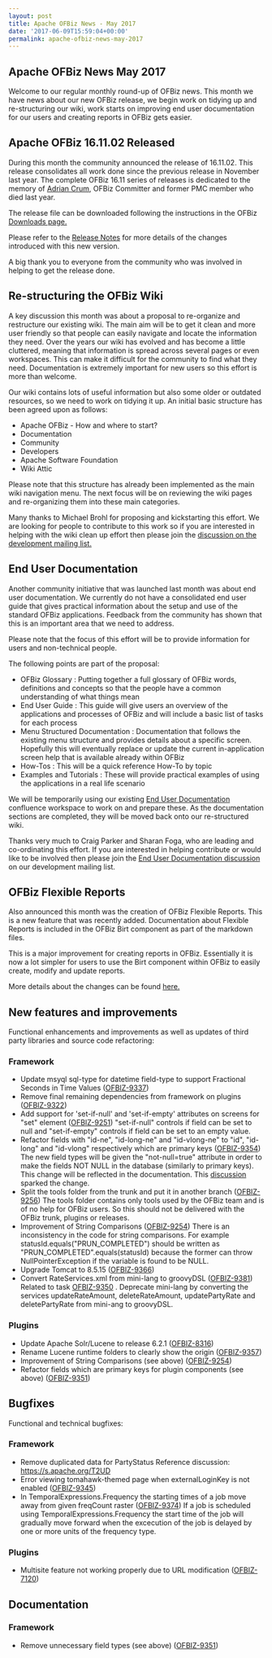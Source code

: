 ```yaml
---
layout: post
title: Apache OFBiz News - May 2017
date: '2017-06-09T15:59:04+00:00'
permalink: apache-ofbiz-news-may-2017
---
```

<h2>Apache OFBiz News May 2017 </h2>
Welcome to our regular monthly round-up of OFBiz news.
This month we have news about our new OFBiz release, we begin work on tidying up and re-structuring our wiki, work starts on improving end user documentation for our users and creating reports in OFBiz gets easier.
<!--more--> 
<h2>Apache OFBiz 16.11.02 Released</h2>
During this month the community announced the release of 16.11.02. This release consolidates all work done since the previous release in November last year. The complete OFBiz 16.11 series of releases is dedicated to the memory of <a href="https://cwiki.apache.org/confluence/display/OFBIZ/Memorial+-+Adrian+Crum" target="_blank" rel="noopener">Adrian Crum</a>, OFBiz Committer and former PMC member who died last year.
<p></p>
The release file can be downloaded following the instructions in the OFBiz <a href="http://ofbiz.apache.org/download.html" target="_blank" rel="noopener">Downloads page.</a>
<p></p>
Please refer to the <a href="http://ofbiz.apache.org/release-notes-16.11.02.html" target="_blank" rel="noopener">Release Notes</a> for more details of the changes introduced with this new version.
<p></p>
A big thank you to everyone from the community who was involved in helping to get the release done.
<h2>Re-structuring the OFBiz Wiki</h2>
A key discussion this month was about a proposal to re-organize and restructure our existing wiki. The main aim will be to get it clean and more user friendly so that people can easily navigate and locate the information they need.
Over the years our wiki has evolved and has become a little cluttered, meaning that information is spread across several pages or even workspaces. This can make it difficult for the community to find what they need. Documentation is extremely important for new users so this effort is more than welcome.
<p></p>
Our wiki contains lots of useful information but also some older or outdated resources, so we need to work on tidying it up. An initial basic structure has been agreed upon as follows:
<ul>
 	<li>Apache OFBiz - How and where to start?</li>
 	<li>Documentation</li>
 	<li>Community</li>
 	<li>Developers</li>
 	<li>Apache Software Foundation</li>
 	<li>Wiki Attic</li>
</ul>
Please note that this structure has already been implemented as the main wiki navigation menu. The next focus will be on reviewing the wiki pages and re-organizing them into these main categories.
<p></p>
Many thanks to Michael Brohl for proposing and kickstarting this effort. We are looking for people to contribute to this work so if you are interested in helping with the wiki clean up effort then please join the <a href="https://s.apache.org/yBOC" target="_blank" rel="noopener">discussion on the development mailing list.</a>
<h2>End User Documentation</h2>
Another community initiative that was launched last month was about end user documentation. We currently do not have a consolidated end user guide that gives practical information about the setup and use of the standard OFBiz applications. Feedback from the community has shown that this is an important area that we need to address.
<p></p>
Please note that the focus of this effort will be to provide information for users and non-technical people.
<p></p>
The following points are part of the proposal:
<ul>
 	<li>OFBiz Glossary : Putting together a full glossary of OFBiz words, definitions and concepts so that the people have a common understanding of what things mean</li>
 	<li>End User Guide : This guide will give users an overview of the applications and processes of OFBiz and will include a basic list of tasks for each process</li>
 	<li>Menu Structured Documentation : Documentation that follows the existing menu structure and provides details about a specific screen. Hopefully this will eventually
replace or update the current in-application screen help that is available already within OFBiz</li>
 	<li>How-Tos : This will be a quick reference How-To by topic</li>
 	<li>Examples and Tutorials : These will provide practical examples of using the applications in a real life scenario</li>
</ul>
We will be temporarily using our existing <a href="https://s.apache.org/iYK3" target="_blank" rel="noopener">End User Documentation</a> confluence workspace to work on and prepare these. As the documentation sections are completed, they will be moved back onto our re-structured wiki.
<p></p>
Thanks very much to Craig Parker and Sharan Foga, who are leading and co-ordinating this effort. If you are interested in helping contribute or would like to be involved then please join the <a href="https://s.apache.org/K7CA" target="_blank" rel="noopener">End User Documentation discussion</a> on our development mailing list.
<h2>OFBiz Flexible Reports</h2>
Also announced this month was the creation of OFBiz Flexible Reports. This is a new feature that was recently added. Documentation about Flexible Reports is included in the OFBiz Birt component as part of the markdown files.
<p></p>
This is a major improvement for creating reports in OFBiz. Essentially it is now a lot simpler for users to use the Birt component within OFBiz to easily create, modify and update reports.
<p></p>
More details about the changes can be found <a href="https://blogs.apache.org/ofbiz/entry/the-birt-flexible-reports-a" target="_blank" rel="noopener">here.</a>
<h2>New features and improvements</h2>
Functional enhancements and improvements as well as updates of third party libraries and source code refactoring:
<h3>Framework</h3>
<ul>
 	<li>Update msyql sql-type for datetime field-type to support Fractional Seconds in Time Values (<a href="https://issues.apache.org/jira/browse/OFBIZ-9337">OFBIZ-9337</a>)</li>
 	<li>Remove final remaining dependencies from framework on plugins (<a href="https://issues.apache.org/jira/browse/OFBIZ-9322">OFBIZ-9322</a>)</li>
 	<li>Add support for 'set-if-null' and 'set-if-empty' attributes on screens for "set" element (<a href="https://issues.apache.org/jira/browse/OFBIZ-9251">OFBIZ-9251</a>)
"set-if-null" controls if field can be set to null and "set-if-empty" controls if field can be set to an empty value.</li>
 	<li>Refactor fields with "id-ne", "id-long-ne" and "id-vlong-ne" to "id", "id-long" and "id-vlong" respectively which are primary keys (<a href="https://issues.apache.org/jira/browse/OFBIZ-9354">OFBIZ-9354</a>)
The new field types will be given the "not-null=true" attribute in order to make the fields NOT NULL in the database (similarly to primary keys). This change will be reflected in the documentation. This <a href="http://markmail.org/message/d2tpovewhtotukwa">discussion</a> sparked the change.</li>
 	<li>Split the tools folder from the trunk and put it in another branch (<a href="https://issues.apache.org/jira/browse/OFBIZ-9256">OFBIZ-9256</a>)
The tools folder contains only tools used by the OFBiz team and is of no help for OFBiz users. So this should not be delivered with the OFBiz trunk, plugins or releases.</li>
 	<li>Improvement of String Comparisons (<a href="https://issues.apache.org/jira/browse/OFBIZ-9254">OFBIZ-9254</a>)
There is an inconsistency in the code for string comparisons. For example statusId.equals("PRUN_COMPLETED") should be written as "PRUN_COMPLETED".equals(statusId) because the former can throw NullPointerException if the variable is found to be NULL.</li>
 	<li>Upgrade Tomcat to 8.5.15 (<a href="https://issues.apache.org/jira/browse/OFBIZ-9366">OFBIZ-9366</a>)</li>
 	<li>Convert RateServices.xml from mini-lang to groovyDSL (<a href="https://issues.apache.org/jira/browse/OFBIZ-9381">OFBIZ-9381</a>)
Related to task <a href="https://issues.apache.org/jira/browse/OFBIZ-9350">OFBIZ-9350</a> . Deprecate mini-lang by converting the services updateRateAmount, deleteRateAmount, updatePartyRate and deletePartyRate from mini-ang to groovyDSL.</li>
</ul>
<h3>Plugins</h3>
<ul>
 	<li>Update Apache Solr/Lucene to release 6.2.1 (<a href="https://issues.apache.org/jira/browse/OFBIZ-8316">OFBIZ-8316</a>)</li>
 	<li>Rename Lucene runtime folders to clearly show the origin (<a href="https://issues.apache.org/jira/browse/OFBIZ-9357">OFBIZ-9357</a>)</li>
 	<li>Improvement of String Comparisons (see above) (<a href="https://issues.apache.org/jira/browse/OFBIZ-9254">OFBIZ-9254</a>)</li>
 	<li>Refactor fields which are primary keys for plugin components (see above) (<a href="https://issues.apache.org/jira/browse/OFBIZ-9351">OFBIZ-9351</a>)</li>
</ul>
<h2>Bugfixes</h2>
Functional and technical bugfixes:
<h3>Framework</h3>
<ul>
 	<li>Remove duplicated data for PartyStatus
Reference discussion: <a href="https://s.apache.org/T2UD">https://s.apache.org/T2UD</a></li>
 	<li>Error viewing tomahawk-themed page when externalLoginKey is not enabled (<a href="https://issues.apache.org/jira/browse/OFBIZ-9345">OFBIZ-9345</a>)</li>
 	<li>In TemporalExpressions.Frequency the starting times of a job move away from given freqCount raster (<a href="https://issues.apache.org/jira/browse/OFBIZ-9374">OFBIZ-9374</a>)
If a job is scheduled using TemporalExpressions.Frequency the start time of the job will gradually move forward when the excecution of the job is delayed by one or more units of the frequency type.</li>
</ul>
<h3>Plugins</h3>
<ul>
 	<li>Multisite feature not working properly due to URL modification (<a href="https://issues.apache.org/jira/browse/OFBIZ-7120">OFBIZ-7120</a>)</li>
</ul>
<h2> Documentation</h2>
<h3>Framework</h3>
<ul>
 	<li>Remove unnecessary field types (see above) (<a href="https://issues.apache.org/jira/browse/OFBIZ-9351">OFBIZ-9351</a>)</li>
</ul>
